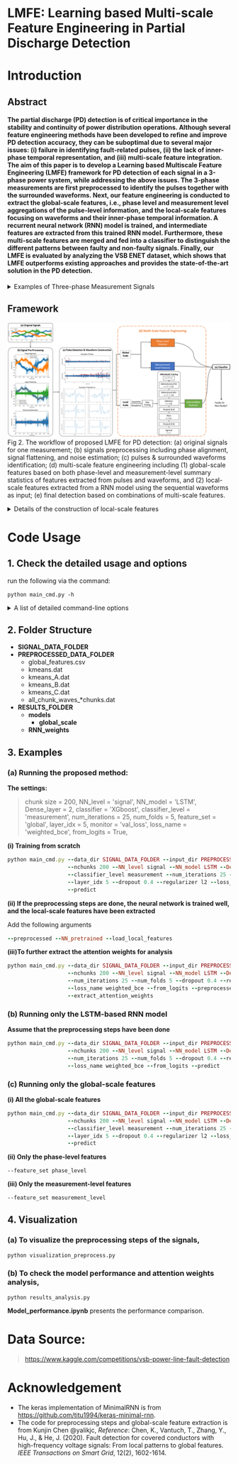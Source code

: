 # LMFE: Learning based Multi-scale Feature Engineering in Partial Discharge Detection


# Introduction
## Abstract
#### The partial discharge (PD) detection is of critical importance in the stability and continuity of power distribution operations. Although several feature engineering methods have been developed to refine and improve PD detection accuracy, they can be suboptimal due to several major issues: (i) failure in identifying fault-related pulses, (ii) the lack of inner-phase temporal representation, and (iii) multi-scale feature integration. The aim of this paper is to develop a Learning based Multiscale Feature Engineering (LMFE) framework for PD detection of each signal in a 3-phase power system, while addressing the above issues. The 3-phase measurements are first preprocessed to identify the pulses together with the surrounded waveforms. Next, our feature engineering is conducted to extract the global-scale features, i.e., phase level and measurement level aggregations of the pulse-level information, and the local-scale features focusing on waveforms and their inner-phase temporal information. A recurrent neural network (RNN) model is trained, and intermediate features are extracted from this trained RNN model. Furthermore, these multi-scale features are merged and fed into a classifier to distinguish the different patterns between faulty and non-faulty signals. Finally, our LMFE is evaluated by analyzing the VSB ENET dataset, which shows that LMFE outperforms existing approaches and provides the state-of-the-art solution in the PD detection.

<details>
  <summary>Examples of Three-phase Measurement Signals</summary>  
  
  ![Example1](/figures/Three-Phase_Measurement_normal.png)
  
  ![Example2](/figures/Three-Phase_Measurement_faulty.png)
  
  Fig 1. Examples of (a) normal signals and (b) faulty signals in 3-phase measurements.
  </details>


## Framework
![Framework](/figures/Framework.png)
Fig 2. The workflow of proposed LMFE for PD detection: (a) original signals for one measurement; (b) signals preprocessing including phase alignment,
signal flattening, and noise estimation; (c) pulses & surrounded waveforms identification; (d) multi-scale feature engineering including (1) global-scale features based on both phase-level and measurement-level summary statistics of features extracted from pulses and waveforms, and (2) local-scale features extracted from a RNN model using the sequential waveforms as input; (e) final detection based on combinations of multi-scale features.


<details>
  <summary>Details of the construction of local-scale features</summary>
  
  ![RNN Model](/figures/RNN_model.png)

  Fig 3. Details of the construction of local-scale features: (a) the architecture of the RNN model; (b) the illustration of the bidirectional LSTM/GRU; (c) the illustration of feed-forward attention layer. Here T is the number of waveforms in each signal, w is the length of each waveform, and n is the number of signals.
  </details>
  
  
# Code Usage

## 1. Check the detailed usage and options
run the following via the command:
```
python main_cmd.py -h
```

<details>
  <summary>A list of detailed command-line options</summary>
  
  usage: main_cmd.py [-h] [--data_dir DATA_DIR] [--input_dir INPUT_DIR]
         [--preprocessed] [--recalculate_peaks] [--nchunks NCHUNKS]
         [--NN_level NN_LEVEL] [--NN_model NN_MODEL]
         [--Dense_layers DENSE_LAYERS] [--NN_pretrained]
         [--classifier CLASSIFIER]
         [--classifier_level CLASSIFIER_LEVEL]
         [--num_iterations NUM_ITERATIONS]
         [--kfold_random_state KFOLD_RANDOM_STATE]
         [--num_folds NUM_FOLDS] [--feature_set FEATURE_SET]
         [--local_features] [--load_local_features] [--iter ITER]
         [--layer_idx LAYER_IDX] [--NN_batch_size NN_BATCH_SIZE]
         [--monitor MONITOR] [--dropout DROPOUT]
         [--regularizer REGULARIZER] [--loss_name LOSS_NAME]
         [--from_logits] [--kernel_size KERNEL_SIZE]
         [--n_epochs N_EPOCHS] [--pretrained] [--NN_only]
         [--units UNITS] [--predict] [--load_attention_weights]
         [--extract_attention_weights]

  Choice of RNN model, classifier, training level and number of dense layers

  optional arguments:
    -h, --help            show this help message and exit
    --data_dir DATA_DIR   the folder path for signal data
    --input_dir INPUT_DIR
        the folder path for the preprocessed data
    --preprocessed        if the preprocessing steps have done for waveform and
        global feature extraction
    --recalculate_peaks   whether to recalculate the peaks in the preprocessing
        step, only valid when preprocessed=False
    --nchunks NCHUNKS     number of chunks in waveforms, choose from
        100,160,200,400
    --NN_level NN_LEVEL   RNN training level
    --NN_model NN_MODEL   choose from LSTM and minimal_rnn, or TCN
    --Dense_layers DENSE_LAYERS
        number of dense lyaers in RNN, choose from 1,2,3
    --NN_pretrained       if the RNN model is well-trained
    --classifier CLASSIFIER
        classifier, choose from LightGBM, XGboost,
        random_forest
    --classifier_level CLASSIFIER_LEVEL
        Classification training level
    --num_iterations NUM_ITERATIONS
        number of iterations for classifier
    --kfold_random_state KFOLD_RANDOM_STATE
        random seeds for splitting the k-folds
    --num_folds NUM_FOLDS
        number of folds for cross-validation
    --feature_set FEATURE_SET
        features to be input to classifier, choose from
        global, phase, measurement
    --local_features      include the intermediate features or not
    --load_local_features
        whether to load the intermediate features or extract
        from the netwrok
    --iter ITER           iteration index, ranging from 0 to num_iterations-1
    --layer_idx LAYER_IDX
        layer_idx to extract the intermediate features
    --NN_batch_size NN_BATCH_SIZE
        batch size for RNN training
    --monitor MONITOR     monitor the improvement of val_loss or
        val_matthews_correlation_2 (i.e., 1-mcc) in the RNN
        model
    --dropout DROPOUT     dropout ratio in the RNN model
    --regularizer REGULARIZER
        use l1 or l2 penalty in the RNN model
    --loss_name LOSS_NAME
        loss function used in the RNN model, choose from bce,
        weighted_bce, focal
    --from_logits         training from logits or not
    --kernel_size KERNEL_SIZE
        kernel size of Conv1D in TCN
    --n_epochs N_EPOCHS   number of epochs for NN model
    --pretrained          if classifier is trained well
    --NN_only             if get results from the network only
    --units UNITS         hidden layers in MLP classifier
    --predict             if the model is evaluated by prediction performance
    --load_attention_weights
        whether to load the attention weights or recalculate
        it
    --extract_attention_weights
        whether to extract the attention weights for analysis,
        only valid when load_attention_weights=False
        
  </details>
  

## 2. Folder Structure
- **SIGNAL_DATA_FOLDER**
- **PREPROCESSED_DATA_FOLDER**
  - global_features.csv
  - kmeans.dat
  - kmeans_A.dat
  - kmeans_B.dat
  - kmeans_C.dat
  - all_chunk_waves_*chunks.dat
- **RESULTS_FOLDER**
  - **models**
    - **global_scale**
  - **RNN_weights**
<!--  - all_models_*.dat
  - attention_weights_*.dat
  - local_features_*.dat -->
  


## 3. Examples
### (a) Running the proposed method: 
  **The settings:**
  > chunk size = 200, NN_level = 'signal', NN_model = 'LSTM', Dense_layer = 2, classifier = 'XGboost', classifier_level = 'measurement', num_iterations = 25, num_folds = 5, feature_set = 'global', layer_idx = 5, monitor = 'val_loss', loss_name = 'weighted_bce', from_logits = True, 

  **(i) Training from scratch**

  ```ruby
  python main_cmd.py --data_dir SIGNAL_DATA_FOLDER --input_dir PREPROCESSED_DATA_FOLDER --local_features
                     --nchunks 200 --NN_level signal --NN_model LSTM --Dense_layers 2 --classifier XGboost 
                     --classifier_level measurement --num_iterations 25 --num_folds 5 --features_set global 
                     --layer_idx 5 --dropout 0.4 --regularizer l2 --loss_name weighted_bce --from_logits 
                     --predict 

  ```

  **(ii) If the preprocessing steps are done, the neural network is trained well, and the local-scale features have been extracted**

  Add the following arguments
  ```ruby
  --preprocessed --NN_pretrained --load_local_features 
  ```

  **(iii)To further extract the attention weights for analysis**
  ```ruby
  python main_cmd.py --data_dir SIGNAL_DATA_FOLDER --input_dir PREPROCESSED_DATA_FOLDER --NN_only
                     --nchunks 200 --NN_level signal --NN_model LSTM --Dense_layers 2
                     --num_iterations 25 --num_folds 5 --dropout 0.4 --regularizer l2 
                     --loss_name weighted_bce --from_logits --preprocessed --NN_pretrained
                     --extract_attention_weights
  ```



### (b) Running only the LSTM-based RNN model
  **Assume that the preprocessing steps have been done**
  ```ruby
  python main_cmd.py --data_dir SIGNAL_DATA_FOLDER --input_dir PREPROCESSED_DATA_FOLDER --NN_only
                     --nchunks 200 --NN_level signal --NN_model LSTM --Dense_layers 2
                     --num_iterations 25 --num_folds 5 --dropout 0.4 --regularizer l2 
                     --loss_name weighted_bce --from_logits --predict 
  ```


### (c) Running only the global-scale features
  **(i) All the global-scale features**
  ```ruby
  python main_cmd.py --data_dir SIGNAL_DATA_FOLDER --input_dir PREPROCESSED_DATA_FOLDER 
                     --nchunks 200 --NN_level signal --NN_model LSTM --Dense_layers 2 --classifier XGboost 
                     --classifier_level measurement --num_iterations 25 --num_folds 5 --features_set global 
                     --layer_idx 5 --dropout 0.4 --regularizer l2 --loss_name weighted_bce --from_logits 
                     --predict 
  ```

  **(ii) Only the phase-level features**
  ```
  --feature_set phase_level
  ```

  **(iii) Only the measurement-level features**
  ```
  --feature_set measurement_level
  ```

## 4. Visualization
### (a) To visualize the preprocessing steps of the signals,
  ```
  python visualization_preprocess.py 
  ```

### (b) To check the model performance and attention weights analysis,
  ```
  python results_analysis.py 
  ```

  **Model_performance.ipynb** presents the performance comparison.



# Data Source: 
  > https://www.kaggle.com/competitions/vsb-power-line-fault-detection

# Acknowledgement
  - The keras implementation of MinimalRNN is from https://github.com/titu1994/keras-minimal-rnn. 
  - The code for preprocessing steps and global-scale feature extraction is from Kunjin Chen @yalikjc, 
    *Reference*: Chen, K., Vantuch, T., Zhang, Y., Hu, J., & He, J. (2020). Fault detection for covered conductors with high-frequency voltage signals: From local patterns to global features. *IEEE Transactions on Smart Grid*, 12(2), 1602-1614.
